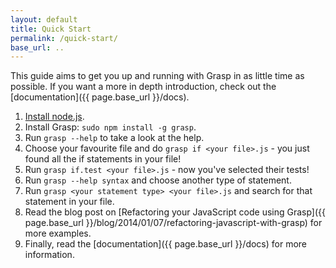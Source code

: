 ```yaml
---
layout: default
title: Quick Start
permalink: /quick-start/
base_url: ..
---
```


This guide aims to get you up and running with Grasp in as little time as possible. If you want a more in depth introduction, check out the [documentation]({{ page.base_url }}/docs).

1. [Install node.js](http://nodejs.org/download/).
1. Install Grasp: `sudo npm install -g grasp`.
1. Run `grasp --help` to take a look at the help.
1. Choose your favourite file and do `grasp if <your file>.js` - you just found all the if statements in your file!
1. Run `grasp if.test <your file>.js` - now you've selected their tests!
1. Run `grasp --help syntax` and choose another type of statement.
1. Run `grasp <your statement type> <your file>.js` and search for that statement in your file.
1. Read the blog post on [Refactoring your JavaScript code using Grasp]({{ page.base_url }}/blog/2014/01/07/refactoring-javascript-with-grasp) for more examples.
1. Finally, read the [documentation]({{ page.base_url }}/docs) for more information.
